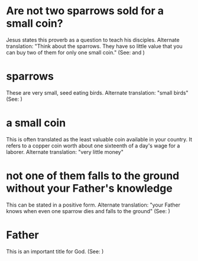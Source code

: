 
# Are not two sparrows sold for a small coin?
Jesus states this proverb as a question to teach his disciples. Alternate translation: "Think about the sparrows. They have so little value that you can buy two of them for only one small coin." (See:  and )

# sparrows
These are very small, seed
eating birds. Alternate translation: "small birds" (See: )

# a small coin
This is often translated as the least valuable coin available in your country. It refers to a copper coin worth about one
sixteenth of a day's wage for a laborer. Alternate translation: "very little money"

# not one of them falls to the ground without your Father's knowledge
This can be stated in a positive form. Alternate translation: "your Father knows when even one sparrow dies and falls to the ground" (See: )

# Father
This is an important title for God. (See: )